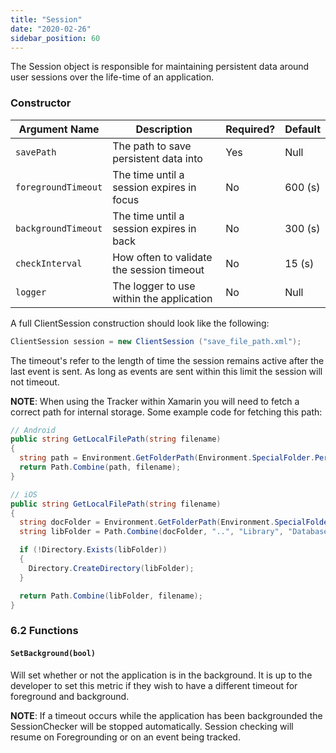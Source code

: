 ```yaml
---
title: "Session"
date: "2020-02-26"
sidebar_position: 60
---
```


The Session object is responsible for maintaining persistent data around user sessions over the life-time of an application.

### Constructor

| **Argument Name** | **Description** | **Required?** | **Default** |
| --- | --- | --- | --- |
| `savePath` | The path to save persistent data into | Yes | Null |
| `foregroundTimeout` | The time until a session expires in focus | No | 600 (s) |
| `backgroundTimeout` | The time until a session expires in back | No | 300 (s) |
| `checkInterval` | How often to validate the session timeout | No | 15 (s) |
| `logger` | The logger to use within the application | No | Null |

A full ClientSession construction should look like the following:

```csharp
ClientSession session = new ClientSession ("save_file_path.xml");
```

The timeout's refer to the length of time the session remains active after the last event is sent. As long as events are sent within this limit the session will not timeout.

**NOTE**: When using the Tracker within Xamarin you will need to fetch a correct path for internal storage. Some example code for fetching this path:

```csharp
// Android
public string GetLocalFilePath(string filename)
{
  string path = Environment.GetFolderPath(Environment.SpecialFolder.Personal);
  return Path.Combine(path, filename);
}

// iOS
public string GetLocalFilePath(string filename)
{
  string docFolder = Environment.GetFolderPath(Environment.SpecialFolder.Personal);
  string libFolder = Path.Combine(docFolder, "..", "Library", "Databases");

  if (!Directory.Exists(libFolder))
  {
    Directory.CreateDirectory(libFolder);
  }

  return Path.Combine(libFolder, filename);
}
```

### 6.2 Functions

#### `SetBackground(bool)`

Will set whether or not the application is in the background. It is up to the developer to set this metric if they wish to have a different timeout for foreground and background.

**NOTE**: If a timeout occurs while the application has been backgrounded the SessionChecker will be stopped automatically. Session checking will resume on Foregrounding or on an event being tracked.
